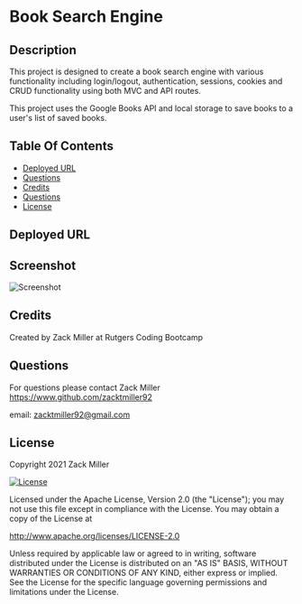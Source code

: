 # Book Search Engine

## Description
This project is designed to create a book search engine with various functionality including login/logout, authentication, sessions, cookies and CRUD functionality using both MVC and API routes. 

This project uses the Google Books API and local storage to save books to a user's list of saved books.

## Table Of Contents
* [Deployed URL](#Deployed-URL)
* [Questions](#Screenshot)
* [Credits](#Credits)
* [Questions](#Questions)
* [License](#License)


## Deployed URL


## Screenshot
![Screenshot]()

## Credits
Created by Zack Miller at Rutgers Coding Bootcamp


## Questions
For questions please contact Zack Miller
https://www.github.com/zacktmiller92

email: zacktmiller92@gmail.com


## License

Copyright 2021 Zack Miller

[![License](https://img.shields.io/badge/License-Apache%202.0-blue.svg)](http://www.apache.org/licenses/LICENSE-2.0)

Licensed under the Apache License, Version 2.0 (the "License");
you may not use this file except in compliance with the License.
You may obtain a copy of the License at

http://www.apache.org/licenses/LICENSE-2.0

Unless required by applicable law or agreed to in writing, software
distributed under the License is distributed on an "AS IS" BASIS,
WITHOUT WARRANTIES OR CONDITIONS OF ANY KIND, either express or implied.
See the License for the specific language governing permissions and
limitations under the License.
